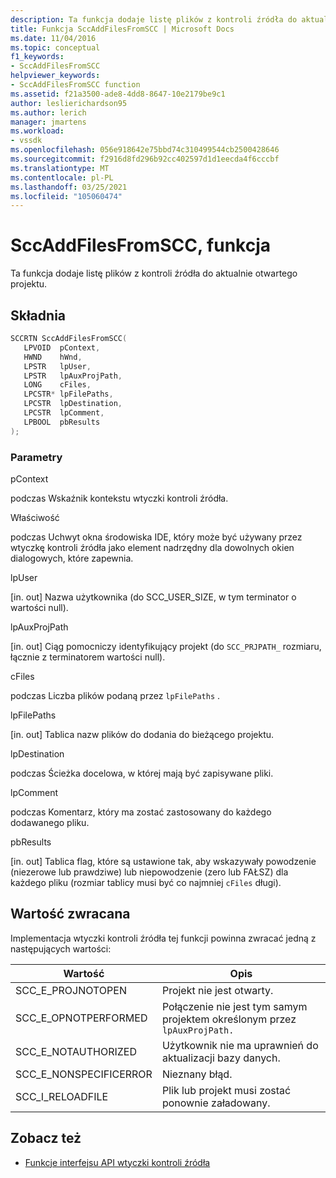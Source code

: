 ```yaml
---
description: Ta funkcja dodaje listę plików z kontroli źródła do aktualnie otwartego projektu.
title: Funkcja SccAddFilesFromSCC | Microsoft Docs
ms.date: 11/04/2016
ms.topic: conceptual
f1_keywords:
- SccAddFilesFromSCC
helpviewer_keywords:
- SccAddFilesFromSCC function
ms.assetid: f21a3500-ade8-4dd8-8647-10e2179be9c1
author: leslierichardson95
ms.author: lerich
manager: jmartens
ms.workload:
- vssdk
ms.openlocfilehash: 056e918642e75bbd74c310499544cb2500428646
ms.sourcegitcommit: f2916d8fd296b92cc402597d1d1eecda4f6cccbf
ms.translationtype: MT
ms.contentlocale: pl-PL
ms.lasthandoff: 03/25/2021
ms.locfileid: "105060474"
---
```

# <a name="sccaddfilesfromscc-function"></a>SccAddFilesFromSCC, funkcja
Ta funkcja dodaje listę plików z kontroli źródła do aktualnie otwartego projektu.

## <a name="syntax"></a>Składnia

```cpp
SCCRTN SccAddFilesFromSCC(
   LPVOID  pContext,
   HWND    hWnd,
   LPSTR   lpUser,
   LPSTR   lpAuxProjPath,
   LONG    cFiles,
   LPCSTR* lpFilePaths,
   LPCSTR  lpDestination,
   LPCSTR  lpComment,
   LPBOOL  pbResults
);
```

### <a name="parameters"></a>Parametry
 pContext

podczas Wskaźnik kontekstu wtyczki kontroli źródła.

 Właściwość

podczas Uchwyt okna środowiska IDE, który może być używany przez wtyczkę kontroli źródła jako element nadrzędny dla dowolnych okien dialogowych, które zapewnia.

 lpUser

[in. out] Nazwa użytkownika (do SCC_USER_SIZE, w tym terminator o wartości null).

 lpAuxProjPath

[in. out] Ciąg pomocniczy identyfikujący projekt (do `SCC_PRJPATH_` rozmiaru, łącznie z terminatorem wartości null).

 cFiles

podczas Liczba plików podaną przez `lpFilePaths` .

 lpFilePaths

[in. out] Tablica nazw plików do dodania do bieżącego projektu.

 lpDestination

podczas Ścieżka docelowa, w której mają być zapisywane pliki.

 lpComment

podczas Komentarz, który ma zostać zastosowany do każdego dodawanego pliku.

 pbResults

[in. out] Tablica flag, które są ustawione tak, aby wskazywały powodzenie (niezerowe lub prawdziwe) lub niepowodzenie (zero lub FAŁSZ) dla każdego pliku (rozmiar tablicy musi być co najmniej `cFiles` długi).

## <a name="return-value"></a>Wartość zwracana
 Implementacja wtyczki kontroli źródła tej funkcji powinna zwracać jedną z następujących wartości:

|Wartość|Opis|
|-----------|-----------------|
|SCC_E_PROJNOTOPEN|Projekt nie jest otwarty.|
|SCC_E_OPNOTPERFORMED|Połączenie nie jest tym samym projektem określonym przez `lpAuxProjPath.`|
|SCC_E_NOTAUTHORIZED|Użytkownik nie ma uprawnień do aktualizacji bazy danych.|
|SCC_E_NONSPECIFICERROR|Nieznany błąd.|
|SCC_I_RELOADFILE|Plik lub projekt musi zostać ponownie załadowany.|

## <a name="see-also"></a>Zobacz też
- [Funkcje interfejsu API wtyczki kontroli źródła](../extensibility/source-control-plug-in-api-functions.md)

